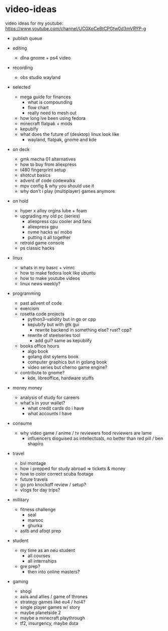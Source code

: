 # video-ideas
video ideas for my youtube: https://www.youtube.com/channel/UC0XpCeBtCPGtw0d3mVRYP-g

- publish queue

- editing
    - dlna gnome + ps4 video

- recording
    - obs studio wayland

- selected
    - mega guide for finances
        - what is compounding
        - flow chart
        - really need to mesh out
    - how long ive been using fedora
    - minecraft flatpak + mods
    - kepubify
    - what does the future of (desktop) linux look like
        - wayland, flatpak, gnome and kde

- on deck
    - gmk mecha 01 alternatives
    - how to buy from aliexpress
    - t480 fingerprint setup
    - shotcut basics
    - advent of code codewalks
    - mpv config & why you should use it
    - why don't i play (multiplayer) games anymore

- on hold
    - hyper x alloy orgins lube + foam
    - upgrading my old pc (series)
        - aliexpress cpu cooler and fans
        - aliexpress gpu
        - nvme hacks w/ mobo
        - putting it all together
    - retroid game console
    - ps classic hacks

- linux
    - whats in my basrc + vimrc
    - how to make fedora look like ubuntu
    - how to make youtube videos
    - linux news weekly?

- programming
    - past advent of code
    - exercism
    - rosetta code projects
        - python3-validity but in go or cpp
        - kepubify but with gtk gui
            - rewrite backend in something else? rust? cpp?
        - rewrite of steelseries tool
            - add gui? same as kepublify
    - books office hours
        - algo book
        - golang dist sytems book
        - computer graphics but in golang book
        - video series but cherno game engine?
    - contribute to gnome?
        - kde, libreoffice, hardware stuffs

- money money
    - analysis of study for careers
    - what's in your wallet?
        - what credit cards do i have
        - what accounts I have 

- consume
    - why video game / anime / tv reviewers food reviewers are lame
        - influencers disguised as intellectuals, no better than red pill /
        ben shapiro

- travel
    - bvi montage
    - how i prepped for study abroad => tickets & money
    - how to color correct scuba footage
    - future travels
    - go pro knockoff review / setup?
    - vlogs for day trips?

- millitary
    - fitness challenge
        - seal
        - marsoc
        - ghurka
    - astb and afoqt prep

- student
    - my time as an neu student
        - all courses
        - all internships
    - gre prep?
        - then into online masters?

- gaming
    - shogi
    - axis and allies / game of thrones
    - strategy games like eu4 / hoi4?
    - single player games w/ story
    - maybe planetside 2
    - maybe a minecraft playthrough
    - tf2, insurgency, maybe dota

